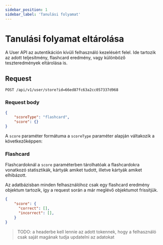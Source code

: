 ```yaml
---
sidebar_position: 1
sidebar_label: 'Tanulási folyamat'
---
```


# Tanulási folyamat eltárolása

A User API az autentikáción kívüli felhasználó kezelésért felel. Ide tartozik az adott teljesítmény, flashcard eredmény, vagy különböző teszteredmények eltárolása is.

## Request
`POST /api/v1/user/store?id=66ed87fc63a2cc057337d968`

### Request body
```json
{
    "scoreType": "flashcard",
    "score": {}
}
```

A `score` paraméter formátuma a `scoreType` paraméter alapján váltakozik a következőképpen:

### Flashcard
Flashcardoknál a `score` paraméterben tárolhatóak a flashcardokra vonatkozó statisztikák, kártyák amiket tudott, illetve kártyák amiket elhibázott.

Az adatbázisban minden felhasználóhoz csak egy flashcard eredmény objektum tartozik, így a request során a már meglévő objektumot frissítjük.

```json
{
    "score": {
      "correct": [],
      "incorrect": [],
    }
}
```

> TODO: a headerbe kell lennie az adott tokennek, hogy a felhasználó csak saját magának tudja updatelni az adatokat 